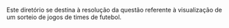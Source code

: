Este diretório se destina à resolução da questão referente à visualização de um sorteio de jogos de times de futebol. 
